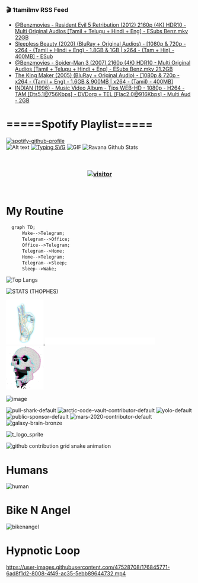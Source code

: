 ### 🎬 1tamilmv RSS Feed

<!-- BLOG-POST-LIST:START -->
- [@Benzmovies - Resident Evil 5 Retribution &lpar;2012&rpar; 2160p &lpar;4K&rpar; HDR10 - Multi  Original Audios [Tamil + Telugu + Hindi + Eng] - ESubs Benz.mkv 22GB](https://www.1tamilmv.space/index.php?/forums/topic/164980-benzmovies-resident-evil-5-retribution-2012-2160p-4k-hdr10-multi-original-audios-tamil-telugu-hindi-eng-%C2%A0esubs-benzmkv-22gb/&do=findComment&comment=329761)
- [Sleepless Beauty &lpar;2020&rpar; &lpar;BluRay + Original Audios&rpar; - [1080p &amp; 720p - x264 - &lpar;Tamil + Hindi + Eng&rpar; - 1.8GB &amp; 1GB | x264 - &lpar;Tam + Hin&rpar; - 400MB] - ESub](https://www.1tamilmv.space/index.php?/forums/topic/164979-sleepless-beauty-2020-bluray-original-audios-1080p-720p-x264-tamil-hindi-eng-18gb-1gb-x264-tam-hin-400mb-esub/&do=findComment&comment=329760)
- [@Benzmovies - Spider-Man 3 &lpar;2007&rpar; 2160p &lpar;4K&rpar; HDR10 - Multi  Original Audios [Tamil + Telugu + Hindi + Eng] - ESubs Benz.mkv 21.2GB](https://www.1tamilmv.space/index.php?/forums/topic/164978-benzmovies-spider-man-3-2007-2160p-4k-hdr10-multi-original-audios-tamil-telugu-hindi-eng-%C2%A0esubs-benzmkv-212gb/&do=findComment&comment=329759)
- [The King Maker &lpar;2005&rpar; &lpar;BluRay + Original Audio&rpar; - [1080p &amp; 720p - x264 - &lpar;Tamil + Eng&rpar; - 1.6GB &amp; 900MB | x264 - &lpar;Tamil&rpar; - 400MB]](https://www.1tamilmv.space/index.php?/forums/topic/164977-the-king-maker-2005-bluray-original-audio-1080p-720p-x264-tamil-eng-16gb-900mb-x264-tamil-400mb/&do=findComment&comment=329758)
- [INDIAN &lpar;1996&rpar; - Music Video Album - Tips WEB-HD - 1080p - H264 - TAM [Dts5.1@756Kbps] - DVDorg + TEL [Flac2.0@916Kbps] - Multi Aud - 2GB](https://www.1tamilmv.space/index.php?/forums/topic/164976-indian-1996-music-video-album-tips-web-hd-1080p-h264-tam-dts51756kbps-dvdorg-tel-flac20916kbps-multi-aud-2gb/&do=findComment&comment=329757)
<!-- BLOG-POST-LIST:END -->

# =====Spotify Playlist=====
[![spotify-github-profile](https://spotify-github-profile.vercel.app/api/view?uid=31rfzgmuvvewegdlxvlev4ynz4vu&cover_image=true&theme=default&bar_color=53b14f&bar_color_cover=true)](https://ravana69.github.io/rss)
</br>
![Alt text](https://spotify-recently-played-readme.vercel.app/api?user=31rfzgmuvvewegdlxvlev4ynz4vu)
[![Typing SVG](https://readme-typing-svg.herokuapp.com?color=%2336BCF7&center=true&vCenter=true&multiline=true&height=81&lines=I+AM+RAVANA;CONTACT+ME+ON+TELEGRAM%3A+%40R4V4N4)](https://git.io/typing-svg)
<img align="centre" height="400px" width="490px" alt="GIF" src="https://github.com/ravana69/ravana69/blob/master/rvm.gif" />
![Ravana Github Stats](https://github-readme-stats.vercel.app/api?username=ravana69&&show_icons=true&theme=radical)

<br />
<h3 align="center"> <a href="https://t.me/r4v4n4"><img src="https://profile-counter.glitch.me/ravana69/count.svg" alt="visitor" width="600"></a> </h3>
</br>

<H1>My Routine</H1>

```mermaid
  graph TD;
      Wake-->Telegram;
      Telegram-->Office;
      Office-->Telegram;
      Telegram-->Home;
      Home-->Telegram;
      Telegram-->Sleep;
      Sleep-->Wake;
```
![Top Langs](https://github-readme-stats.vercel.app/api/top-langs/?username=ravana69&&show_icons=true&theme=radical)

![STATS (THOPHES)](https://github-profile-trophy.vercel.app/?username=ravana69&theme=gruvbox&margin-w=10&margin-h=15&column=8)
<br />
<p align="left">
    <a href="#">
        <img width="20%" src="./assets/images/hand.gif" alt="" />
    </a>
    <a href="#">
        <img width="59%" src="./assets/images/spacer.png" alt="" >
    </a>
    <a href="#">
        <img width="20%" src="./assets/images/skull.gif" alt="" />
    </a>
</p>


![image](https://user-images.githubusercontent.com/47528708/175298537-0623dc00-7b1a-4ec1-b5b1-71768763a234.png)

<img width="148" alt="pull-shark-default" src="https://user-images.githubusercontent.com/47528708/176419715-70981865-4dc6-489a-8a1a-06842db67b15.gif"> <img width="148" alt="arctic-code-vault-contributor-default" src="https://user-images.githubusercontent.com/47528708/175267501-e1fbbb8f-c2b2-4882-b865-2ac4debef26c.png"> <img width="148" alt="yolo-default" src="https://user-images.githubusercontent.com/47528708/175267654-281a1880-1129-4b7b-bf2f-de5dd2bc5afa.png"> <img width="148" alt="public-sponsor-default" src="https://user-images.githubusercontent.com/47528708/175268448-2e78cc75-fb25-4d76-bd22-7df520446b45.png"> <img width="148" alt="mars-2020-contributor-default" src="https://user-images.githubusercontent.com/47528708/175268475-de6d987a-3be9-4353-86a5-23b422559355.png"> <img width="148" alt="galaxy-brain-bronze" src="https://user-images.githubusercontent.com/47528708/176419717-e2fdca8b-0fdc-47dd-9511-a7ff52178a33.gif">

![t_logo_sprite](https://user-images.githubusercontent.com/47528708/175293007-21ff1792-1fca-4be3-bcae-12fdc3aa414f.svg)

![github contribution grid snake animation](https://raw.githubusercontent.com/ravana69/ravana69/output/github-contribution-grid-snake-dark.svg#gh-dark-mode-only)

# Humans
<img width="170" alt="human" src="https://user-images.githubusercontent.com/47528708/176413829-c142d478-1c96-4c3c-a2a4-2dd35374c335.gif">

# Bike N Angel
<img width="170" alt="bikenangel" src="https://user-images.githubusercontent.com/47528708/176616968-3a44f91e-8016-477c-9bb5-c4689a1adbee.gif">

# Hypnotic Loop

https://user-images.githubusercontent.com/47528708/176845771-6ad8f1d2-8008-4f49-ac35-5ebb89644732.mp4



